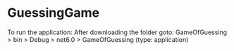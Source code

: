# GuessingGame



To run the application: 
After downloading the folder goto: GameOfGuessing > bin > Debug > net6.0 > GameOfGuessing (type: application)
